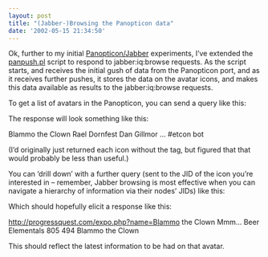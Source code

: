 ```yaml
---
layout: post
title: "(Jabber-)Browsing the Panopticon data"
date: '2002-05-15 21:34:50'
---
```



Ok, further to my initial [Panopticon/Jabber](/2002/05/the-panopticon/) experiments, I’ve extended the [panpush.pl](http://www.pipetree.com.wstub.archive.org/%7Edj/panpush.pl) script to respond to jabber:iq:browse requests. As the script starts, and receives the initial gush of data from the Panopticon port, and as it receives further pushes, it stores the data on the avatar icons, and makes this data available as results to the jabber:iq:browse requests.

To get a list of avatars in the Panopticon, you can send a query like this:

<span> <iq type='get' to='bot@gnu.mine.nu/panopticon' id='b1'> <query xmlns='jabber:iq:browse'/> </iq> </span>

The response will look something like this:

<span> <iq type='result' from='bot@gnu.mine.nu/panopticon' to='dj@gnu.mine.nu/home' id='b1'> <panopticon xmlns='jabber:iq:browse' jid='bot@gnu.mine.nu/panopticon' name='The Panopticon'> <icon jid='bot@gnu.mine.nu/panopticon/2b8bf6a9e9a173f95f27ae1a8d6fb2f4'> <name>Blammo the Clown</name> </icon> <icon jid='bot@gnu.mine.nu/panopticon/3ab6c14732e8937cf26db26755c4aae7'> <name>Rael Dornfest</name> </icon> <icon jid='bot@gnu.mine.nu/panopticon/47e48c975621bf43fc81622265d47a31'> <name>Dan Gillmor</name> </icon> ... <icon jid='bot@gnu.mine.nu/panopticon/deedbeef'> <name>#etcon bot</name> </icon> </panopticon> </iq> </span>

(I’d originally just returned each icon without the <name/> tag, but figured that that would probably be less than useful.)

You can ‘drill down’ with a further query (sent to the JID of the icon you’re interested in – remember, Jabber browsing is most effective when you can navigate a hierarchy of information via their nodes’ JIDs) like this:

<span> <iq type='get' id='b2' to='bot@gnu.mine.nu/panopticon/2b8bf6a9e9a173f95f27ae1a8d6fb2f4'> <query xmlns='jabber:iq:browse'/> </iq> </span>

Which should hopefully elicit a response like this:

<span> <iq type='result' to='dj@gnu.mine.nu/home' id='b2' from='bot@gnu.mine.nu/panopticon/2b8bf6a9e9a173f95f27ae1a8d6fb2f4'> <icon xmlns='jabber:iq:browse' jid='bot@gnu.mine.nu/panopticon/2b8bf6a9e9a173f95f27ae1a8d6fb2f4' id='2b8bf6a9e9a173f95f27ae1a8d6fb2f4'> <url>http://progressquest.com/expo.php?name=Blammo the Clown</url> <text>Mmm... Beer Elementals</text> <x>805</x> <y>494</y> <name>Blammo the Clown</name> </icon> </iq> </span>

This should reflect the latest information to be had on that avatar.


